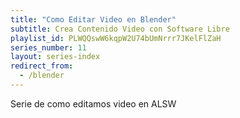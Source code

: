 ```yaml
---
title: "Como Editar Video en Blender"
subtitle: Crea Contenido Video con Software Libre
playlist_id: PLWQQswW6kqpW2U74bUmNrrr7JKelFlZaH
series_number: 11
layout: series-index
redirect_from:
  - /blender
---
```


Serie de como editamos video en ALSW
